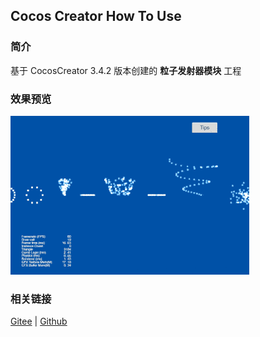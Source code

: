 ## Cocos Creator How To Use

### 简介

基于 CocosCreator 3.4.2 版本创建的 **粒子发射器模块** 工程

### 效果预览
![image](../../gif/202203/2022030542.gif)

### 相关链接
[Gitee](https://gitee.com/mirrors_cocos-creator/test-cases-3d/blob/v3.0/assets/cases/particle) | [Github](https://github.com/cocos-creator/test-cases-3d/blob/v3.0/assets/cases/particle)